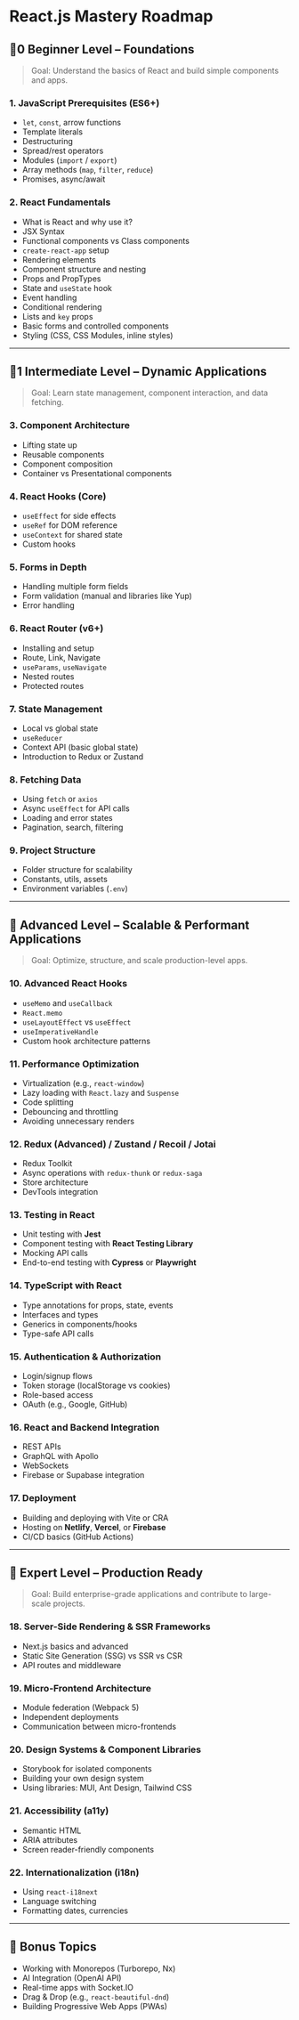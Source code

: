 # React.js Mastery Roadmap

## ὿0 Beginner Level – Foundations
> Goal: Understand the basics of React and build simple components and apps.

### 1. JavaScript Prerequisites (ES6+)
- `let`, `const`, arrow functions
- Template literals
- Destructuring
- Spread/rest operators
- Modules (`import` / `export`)
- Array methods (`map`, `filter`, `reduce`)
- Promises, async/await

### 2. React Fundamentals
- What is React and why use it?
- JSX Syntax
- Functional components vs Class components
- `create-react-app` setup
- Rendering elements
- Component structure and nesting
- Props and PropTypes
- State and `useState` hook
- Event handling
- Conditional rendering
- Lists and `key` props
- Basic forms and controlled components
- Styling (CSS, CSS Modules, inline styles)

---

## ὾1 Intermediate Level – Dynamic Applications
> Goal: Learn state management, component interaction, and data fetching.

### 3. Component Architecture
- Lifting state up
- Reusable components
- Component composition
- Container vs Presentational components

### 4. React Hooks (Core)
- `useEffect` for side effects
- `useRef` for DOM reference
- `useContext` for shared state
- Custom hooks

### 5. Forms in Depth
- Handling multiple form fields
- Form validation (manual and libraries like Yup)
- Error handling

### 6. React Router (v6+)
- Installing and setup
- Route, Link, Navigate
- `useParams`, `useNavigate`
- Nested routes
- Protected routes

### 7. State Management
- Local vs global state
- `useReducer`
- Context API (basic global state)
- Introduction to Redux or Zustand

### 8. Fetching Data
- Using `fetch` or `axios`
- Async `useEffect` for API calls
- Loading and error states
- Pagination, search, filtering

### 9. Project Structure
- Folder structure for scalability
- Constants, utils, assets
- Environment variables (`.env`)

---

## 🔵 Advanced Level – Scalable & Performant Applications
> Goal: Optimize, structure, and scale production-level apps.

### 10. Advanced React Hooks
- `useMemo` and `useCallback`
- `React.memo`
- `useLayoutEffect` vs `useEffect`
- `useImperativeHandle`
- Custom hook architecture patterns

### 11. Performance Optimization
- Virtualization (e.g., `react-window`)
- Lazy loading with `React.lazy` and `Suspense`
- Code splitting
- Debouncing and throttling
- Avoiding unnecessary renders

### 12. Redux (Advanced) / Zustand / Recoil / Jotai
- Redux Toolkit
- Async operations with `redux-thunk` or `redux-saga`
- Store architecture
- DevTools integration

### 13. Testing in React
- Unit testing with **Jest**
- Component testing with **React Testing Library**
- Mocking API calls
- End-to-end testing with **Cypress** or **Playwright**

### 14. TypeScript with React
- Type annotations for props, state, events
- Interfaces and types
- Generics in components/hooks
- Type-safe API calls

### 15. Authentication & Authorization
- Login/signup flows
- Token storage (localStorage vs cookies)
- Role-based access
- OAuth (e.g., Google, GitHub)

### 16. React and Backend Integration
- REST APIs
- GraphQL with Apollo
- WebSockets
- Firebase or Supabase integration

### 17. Deployment
- Building and deploying with Vite or CRA
- Hosting on **Netlify**, **Vercel**, or **Firebase**
- CI/CD basics (GitHub Actions)

---

## 🔸 Expert Level – Production Ready
> Goal: Build enterprise-grade applications and contribute to large-scale projects.

### 18. Server-Side Rendering & SSR Frameworks
- Next.js basics and advanced
- Static Site Generation (SSG) vs SSR vs CSR
- API routes and middleware

### 19. Micro-Frontend Architecture
- Module federation (Webpack 5)
- Independent deployments
- Communication between micro-frontends

### 20. Design Systems & Component Libraries
- Storybook for isolated components
- Building your own design system
- Using libraries: MUI, Ant Design, Tailwind CSS

### 21. Accessibility (a11y)
- Semantic HTML
- ARIA attributes
- Screen reader-friendly components

### 22. Internationalization (i18n)
- Using `react-i18next`
- Language switching
- Formatting dates, currencies

---

## 📘 Bonus Topics
- Working with Monorepos (Turborepo, Nx)
- AI Integration (OpenAI API)
- Real-time apps with Socket.IO
- Drag & Drop (e.g., `react-beautiful-dnd`)
- Building Progressive Web Apps (PWAs)

